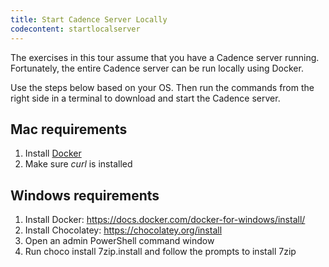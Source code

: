 ```yaml
---
title: Start Cadence Server Locally
codecontent: startlocalserver
---
```


The exercises in this tour assume that you have a Cadence server running. 
Fortunately, the entire Cadence server can be run locally using Docker. 

Use the steps below based on your OS. Then run the commands from the right side in a terminal
to download and start the Cadence server.

## Mac requirements

1. Install [Docker](https://docs.docker.com/docker-for-mac/install/)
2. Make sure *curl* is installed

## Windows requirements

1. Install Docker: https://docs.docker.com/docker-for-windows/install/
2. Install Chocolatey: https://chocolatey.org/install
3. Open an admin PowerShell command window
4. Run choco install 7zip.install and follow the prompts to install 7zip
